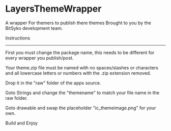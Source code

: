 # LayersThemeWrapper
A wrapper For themers to publish there themes
Brought to you by the BitSyko development team.

Instructions
****************
First you must change the package name, this needs to be different for every wrapper you publish/post.

Your theme.zip file must be named 
with no spaces/slashes or characters and all lowercase letters or numbers with the .zip extension removed.

Drop it in the "raw" folder of the apps source.

Goto Strings and change the "themename" to match your file name in the raw folder.

Goto drawable and swap the placeholder "ic_themeimage.png" for your own.

Build and Enjoy

